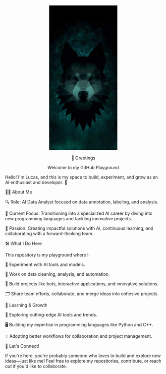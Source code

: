 
<p align="center">
  <img src="https://github.com/JL-ALPHA/JL-Alpha/blob/main/Alphagit.gif?raw=true" alt="Sublime's custom image"/>
</p>


<p align="center">
👋 Greetings
</p>

<p align="center">
Welcome to my GitHub Playground
</p>




 
Hello! I'm Lucas, and this is my space to build, experiment, and grow as an AI enthusiast and developer. 🚀
 
👨‍💻 About Me
 
🔍 Role: AI Data Analyst focused on data annotation, labeling, and analysis.
 
🎯 Current Focus: Transitioning into a specialized AI career by diving into new programming languages and tackling innovative projects.
 
🌟 Passion: Creating impactful solutions with AI, continuous learning, and collaborating with a forward-thinking team.
 
 
🛠️ What I Do Here
 
This repository is my playground where I:
 
🤖 Experiment with AI tools and models.
 
🧹 Work on data cleaning, analysis, and automation.
 
🔧 Build projects like bots, interactive applications, and innovative solutions.
 
🗂️ Share team efforts, collaborate, and merge ideas into cohesive projects.
 
🌱 Learning & Growth
 
📖 Exploring cutting-edge AI tools and trends.
 
🖥️ Building my expertise in programming languages like Python and C++.
 
💡 Adopting better workflows for collaboration and project management.
 
 
🤝 Let's Connect!
 
If you're here, you're probably someone who loves to build and explore new ideas—just like me! Feel free to explore my repositories, contribute, or reach out if you'd like to collaborate.
